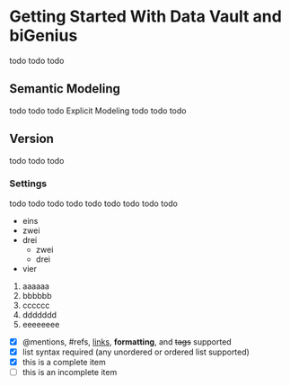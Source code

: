 # Getting Started With Data Vault and biGenius
todo todo todo
## Semantic Modeling
todo todo todo
Explicit Modeling
todo todo todo
## Version
todo todo todo
### Settings
todo todo todo
todo todo todo
todo todo todo
- eins
- zwei
- drei
  - zwei
  - drei
- vier
  
1. aaaaaa
1. bbbbbb
1. cccccc
1. ddddddd
1. eeeeeeee

- [x] @mentions, #refs, [links](), **formatting**, and <del>tags</del> supported
- [x] list syntax required (any unordered or ordered list supported)
- [x] this is a complete item
- [ ] this is an incomplete item
